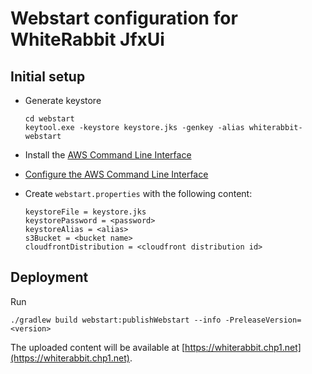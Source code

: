 # Webstart configuration for WhiteRabbit JfxUi

## Initial setup

* Generate keystore

    ```shell script
    cd webstart
    keytool.exe -keystore keystore.jks -genkey -alias whiterabbit-webstart
    ```

* Install the [AWS Command Line Interface](https://docs.aws.amazon.com/cli/latest/userguide/install-cliv2.html)
* [Configure the AWS Command Line Interface](https://docs.aws.amazon.com/cli/latest/userguide/cli-configure-quickstart.html)
* Create `webstart.properties` with the following content:

    ```properties
    keystoreFile = keystore.jks
    keystorePassword = <password>
    keystoreAlias = <alias>
    s3Bucket = <bucket name>
    cloudfrontDistribution = <cloudfront distribution id>
    ```

## Deployment

Run

```shell script
./gradlew build webstart:publishWebstart --info -PreleaseVersion=<version>
```

The uploaded content will be available at [https://whiterabbit.chp1.net](https://whiterabbit.chp1.net).
